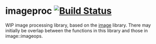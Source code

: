 # imageproc [![Build Status](https://travis-ci.org/PistonDevelopers/imageproc.svg?branch=master)](https://travis-ci.org/PistonDevelopers/imageproc)

WIP image processing library, based on the [image](https://github.com/PistonDevelopers/image) library. There may initially
be overlap between the functions in this library and those in image::imageops.
